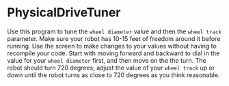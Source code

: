 # PhysicalDriveTuner

Use this program to tune the `wheel diameter` value and then the `wheel track` parameter.  Make sure your robot has 10-15 feet of freedom around it before running.  Use the screen to make changes to your values without having to recompile your code.  Start with moving forward and backward to dial in the value for your `wheel diameter` first, and then move on the the turn.  The robot should turn 720 degrees; adjust the value of your `wheel track` up or down until the robot turns as close to 720 degrees as you think reasonable.
